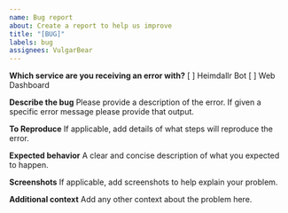 ```yaml
---
name: Bug report
about: Create a report to help us improve
title: "[BUG]"
labels: bug
assignees: VulgarBear
---
```


**Which service are you receiving an error with?**
[ ] Heimdallr Bot
[ ] Web Dashboard

**Describe the bug**
Please provide a description of the error. If given a specific error message please provide that output.

**To Reproduce**
If applicable, add details of what steps will reproduce the error.

**Expected behavior**
A clear and concise description of what you expected to happen.

**Screenshots**
If applicable, add screenshots to help explain your problem.

**Additional context**
Add any other context about the problem here.
